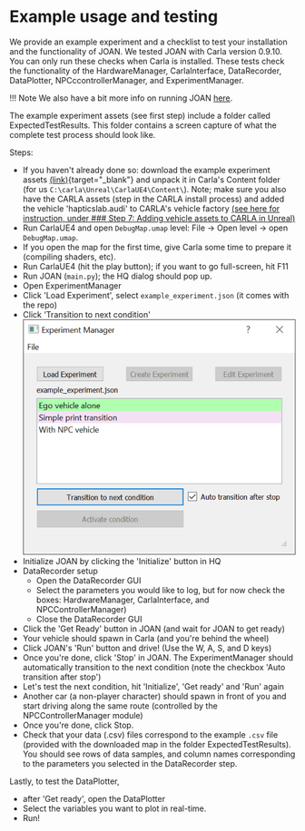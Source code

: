 # Example usage and testing

We provide an example experiment and a checklist to test your installation and the functionality of JOAN. We tested JOAN with Carla version 0.9.10. You can only run these checks
when Carla is installed. These tests check the functionality of the HardwareManager, CarlaInterface, DataRecorder, DataPlotter, NPCccontrollerManager, and ExperimentManager.

!!! Note 
    We also have a bit more info on running JOAN [here](firststeps-joan-run.md).

The example experiment assets (see first step) include a folder called ExpectedTestResults. This folder contains a screen capture of what the complete test process should look like.

Steps:

- If you haven't already done so: download the example experiment assets [(link)](https://www.dropbox.com/s/6v35q307dosin55/120222_JOAN_Assets.zip?dl=0){target="_blank"} and unpack
  it in Carla's Content folder (for us `C:\carla\Unreal\CarlaUE4\Content\`). Note; make sure you also have the CARLA assets (step in the CARLA install process) and added the
  vehicle 'hapticslab.audi' to CARLA's vehicle factory [(see here for instruction, under ### Step 7: Adding vehicle assets to CARLA in Unreal)](setup-carla-windows.md)
- Run CarlaUE4 and open `DebugMap.umap` level: File &rarr; Open level &rarr; open `DebugMap.umap`.
- If you open the map for the first time, give Carla some time to prepare it (compiling shaders, etc).
- Run CarlaUE4 (hit the play button); if you want to go full-screen, hit F11
- Run JOAN (`main.py`); the HQ dialog should pop up.
- Open ExperimentManager
- Click 'Load Experiment', select `example_experiment.json` (it comes with the repo)
- Click 'Transition to next condition' ![transition to next condition](imgs/experiment-manager-exaple-experiment.png)
- Initialize JOAN by clicking the 'Initialize' button in HQ
- DataRecorder setup
  - Open the DataRecorder GUI
  - Select the parameters you would like to log, but for now check the boxes: HardwareManager, CarlaInterface, and NPCControllerManager)
  - Close the DataRecorder GUI
- Click the 'Get Ready' button in JOAN (and wait for JOAN to get ready)
- Your vehicle should spawn in Carla (and you're behind the wheel)
- Click JOAN's 'Run' button and drive! (Use the W, A, S, and D keys)
- Once you're done, click 'Stop' in JOAN. The ExperimentManager should automatically transition to the next condition (note the checkbox 'Auto transition after stop')
- Let's test the next condition, hit 'Initialize', 'Get ready' and 'Run' again
- Another car (a non-player character) should spawn in front of you and start driving along the same route (controlled by the NPCControllerManager module)
- Once you're done, click Stop.
- Check that your data (.csv) files correspond to the example `.csv` file (provided with the downloaded map in the folder ExpectedTestResults). You should see rows of data samples, and column names corresponding to the parameters you selected in the DataRecorder step.

Lastly, to test the DataPlotter,

- after 'Get ready', open the DataPlotter
- Select the variables you want to plot in real-time.
- Run!

